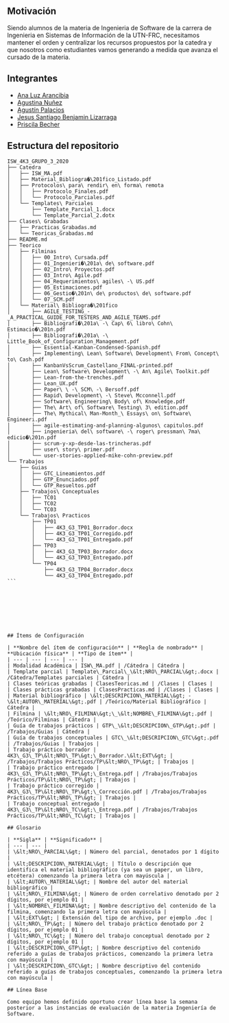 ## Motivación

Siendo alumnos de la materia de Ingenieria de Software de la carrera de Ingenieria en Sistemas de Información de la UTN-FRC, necesitamos mantener el orden y centralizar los recursos propuestos por la catedra y que nosotros como estudiantes vamos generando a medida que avanza el cursado de la materia.

## Integrantes

- [Ana Luz Arancibia](https://github.com/AnaLuzArancibia "Ana Luz Arancibia")
- [Agustina Nuñez](https://github.com/agustinanunez "Agustina Nuñez")
- [Agustín Palacios](https://github.com/AgustPalacios "Agustín Palacios")
- [Jesus Santiago Benjamin Lizarraga](https://github.com/belizar "Jesus Santiago Benjamin Lizarraga")
- [Priscila Becher](https://github.com/PriscilaBecher "Priscila Becher")

## Estructura del repositorio

````
ISW_4K3_GRUPO_3_2020
├── Catedra
│   ├── ISW_MA.pdf
│   ├── Material_Bibliogra�\201fico_Listado.pdf
│   ├── Protocolos\ para\ rendir\ en\ forma\ remota
│   │   ├── Protocolo_Finales.pdf
│   │   └── Protocolo_Parciales.pdf
│   └── Templates\ Parciales
│       ├── Template_Parcial_1.docx
│       └── Template_Parcial_2.dotx
├── Clases\ Grabadas
│   ├── Practicas_Grabadas.md
│   └── Teoricas_Grabadas.md
├── README.md
├── Teorico
│   ├── Filminas
│   │   ├── 00_Intro\ Cursada.pdf
│   │   ├── 01_Ingenieri�\201a\ de\ software.pdf
│   │   ├── 02_Intro\ Proyectos.pdf
│   │   ├── 03_Intro\ Agile.pdf
│   │   ├── 04_Requerimientos\ agiles\ -\ US.pdf
│   │   ├── 05_Estimaciones.pdf
│   │   ├── 06_Gestio�\201n\ de\ productos\ de\ software.pdf
│   │   └── 07_SCM.pdf
│   └── Material\ Bibliogra�\201fico
│       ├── AGILE_TESTING_-_A_PRACTICAL_GUIDE_FOR_TESTERS_AND_AGILE_TEAMS.pdf
│       ├── Bibliografi�\201a\ -\ Cap\ 6\ libro\ Cohn\ Estimacio�\201n.pdf
│       ├── Bibliografi�\201a\ -\ Little_Book_of_Configuration_Management.pdf
│       ├── Essential-Kanban-Condensed-Spanish.pdf
│       ├── Implementing\ Lean\ Software\ Development\ From\ Concept\ to\ Cash.pdf
│       ├── KanbanVsScrum_Castellano_FINAL-printed.pdf
│       ├── Lean\ Software\ Development\ -\ An\ Agile\ Toolkit.pdf
│       ├── Lean-from-the-trenches.pdf
│       ├── Lean_UX.pdf
│       ├── Paper\ \ -\ SCM\ -\ Bersoff.pdf
│       ├── Rapid\ Development\ -\ Steve\ Mcconnell.pdf
│       ├── Software\ Engineering\ Body\ of\ Knowledge.pdf
│       ├── The\ Art\ of\ Software\ Testing\ 3\ edition.pdf
│       ├── The\ Mythical\ Man-Month_\ Essays\ on\ Software\ Engineeri.pdf
│       ├── agile-estimating-and-planning-algunos\ capitulos.pdf
│       ├── ingenieria\ del\ software\ -\ roger\ pressman\ 7ma\ edicio�\201n.pdf
│       ├── scrum-y-xp-desde-las-trincheras.pdf
│       ├── user\ story\ primer.pdf
│       └── user-stories-applied-mike-cohn-preview.pdf
└── Trabajos
    ├── Guias
    │   ├── GTC_Lineamientos.pdf
    │   ├── GTP_Enunciados.pdf
    │   └── GTP_Resueltos.pdf
    ├── Trabajos\ Conceptuales
    │   ├── TC01
    │   ├── TC02
    │   └── TC03
    └── Trabajos\ Practicos
        ├── TP01
        │   ├── 4K3_G3_TP01_Borrador.docx
        │   ├── 4K3_G3_TP01_Corregido.pdf
        │   └── 4K3_G3_TP01_Entregado.pdf
        ├── TP03
        │   ├── 4K3_G3_TP03_Borrador.docx
        │   └── 4K3_G3_TP03_Entregado.pdf
        └── TP04
            ├── 4K3_G3_TP04_Borrador.docx
            └── 4K3_G3_TP04_Entregado.pdf
```








## Ítems de Configuración

| **Nombre del ítem de configuración** | **Regla de nombrado** | **Ubicación física** | **Tipo de ítem** |
| --- | --- | --- | --- |
| Modalidad Académica | ISW\_MA.pdf | /Cátedra | Cátedra |
| Template parcial | Template\_Parcial\_\&lt;NRO\_PARCIAL\&gt;.docx | /Cátedra/Templates parciales | Cátedra |
| Clases teóricas grabadas | ClasesTeoricas.md | /Clases | Clases |
| Clases prácticas grabadas | ClasesPracticas.md | /Clases | Clases |
| Material bibliográfico | \&lt;DESCRIPCION\_MATERIAL\&gt; - \&lt;AUTOR\_MATERIAL\&gt;.pdf | /Teórico/Material Bibliográfico | Cátedra |
| Filmina | \&lt;NRO\_FILMINA\&gt;\_\&lt;NOMBRE\_FILMINA\&gt;.pdf | /Teórico/Filminas | Cátedra |
| Guía de trabajos prácticos | GTP\_\&lt;DESCRIPCION\_GTP\&gt;.pdf | /Trabajos/Guias | Cátedra |
| Guía de trabajos conceptuales | GTC\_\&lt;DESCRIPCION\_GTC\&gt;.pdf | /Trabajos/Guias | Trabajos |
| Trabajo práctico borrador | 4K3\_G3\_TP\&lt;NRO\_TP\&gt;\_Borrador.\&lt;EXT\&gt; | /Trabajos/Trabajos Prácticos/TP\&lt;NRO\_TP\&gt; | Trabajos |
| Trabajo práctico entregado | 4K3\_G3\_TP\&lt;NRO\_TP\&gt;\_Entrega.pdf | /Trabajos/Trabajos Prácticos/TP\&lt;NRO\_TP\&gt; | Trabajos |
| Trabajo práctico corregido | 4K3\_G3\_TP\&lt;NRO\_TP\&gt;\_Corrección.pdf | /Trabajos/Trabajos Prácticos/TP\&lt;NRO\_TP\&gt; | Trabajos |
| Trabajo conceptual entregado | 4K3\_G3\_TP\&lt;NRO\_TC\&gt;\_Entrega.pdf | /Trabajos/Trabajos Prácticos/TP\&lt;NRO\_TC\&gt; | Trabajos |

## Glosario

| **Sigla** | **Significado** |
| --- | --- |
| \&lt;NRO\_PARCIAL\&gt; | Número del parcial, denotados por 1 dígito |
| \&lt;DESCRIPCION\_MATERIAL\&gt; | Título o descripción que identifica el material bibliográfico (ya sea un paper, un libro, etcétera) comenzando la primera letra con mayúscula |
| \&lt;AUTOR\_MATERIAL\&gt; | Nombre del autor del material bibliográfico |
| \&lt;NRO\_FILMINA\&gt; | Número de orden correlativo denotado por 2 dígitos, por ejemplo 01 |
| \&lt;NOMBRE\_FILMINA\&gt; | Nombre descriptivo del contenido de la filmina, comenzando la primera letra con mayúscula |
| \&lt;EXT\&gt; | Extensión del tipo de archivo, por ejemplo .doc |
| \&lt;NRO\_TP\&gt; | Número del trabajo práctico denotado por 2 dígitos, por ejemplo 01 |
| \&lt;NRO\_TC\&gt; | Número del trabajo conceptual denotado por 2 dígitos, por ejemplo 01 |
| \&lt;DESCRIPCION\_GTP\&gt; | Nombre descriptivo del contenido referido a guías de trabajos prácticos, comenzando la primera letra con mayúscula |
| \&lt;DESCRIPCION\_GTC\&gt; | Nombre descriptivo del contenido referido a guías de trabajos conceptuales, comenzando la primera letra con mayúscula |

## Línea Base

Como equipo hemos definido oportuno crear línea base la semana posterior a las instancias de evaluación de la materia Ingeniería de Software.
